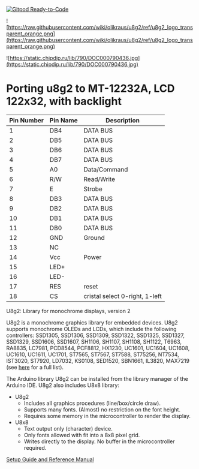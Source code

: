 [![Gitpod Ready-to-Code](https://img.shields.io/badge/Gitpod-Ready--to--Code-blue?logo=gitpod)](https://gitpod.io/#https://github.com/olikraus/u8g2) 

![https://raw.githubusercontent.com/wiki/olikraus/u8g2/ref/u8g2_logo_transparent_orange.png](https://raw.githubusercontent.com/wiki/olikraus/u8g2/ref/u8g2_logo_transparent_orange.png) 

![https://static.chipdip.ru/lib/790/DOC000790436.jpg](https://static.chipdip.ru/lib/790/DOC000790436.jpg) 

# **Porting u8g2 to MT-12232A, LCD 122х32, with backlight**

| Pin Number  | Pin Name  | Description  |
|---|---|---|
| 1 | DB4 | DATA BUS  |
| 2 | DB5 | DATA BUS  |
| 3 | DB6 | DATA BUS  |
| 4 | DB7 | DATA BUS  |
| 5 | A0 | Data/Command  |
| 6 | R/W | Read/Write  |
| 7 | E | Strobe  |
| 8 | DB3 | DATA BUS  |
| 9 | DB2 | DATA BUS  |
| 10 | DB1 | DATA BUS  |
| 11 | DB0 | DATA BUS  |
| 12 | GND | Ground  |
| 13 | NC |   |
| 14 | Vcc | Power  |
| 15 | LED+  |   |
| 16 | LED-  |   |
| 17 | RES  | reset  |
| 18 | CS  | cristal select 0-right, 1-left  |

U8g2: Library for monochrome displays, version 2

U8g2 is a monochrome graphics library for embedded devices. 
U8g2 supports monochrome OLEDs and LCDs, which include the following controllers:
SSD1305, SSD1306, SSD1309, SSD1322, SSD1325, SSD1327, SSD1329, SSD1606, SSD1607, 
SH1106, SH1107, SH1108, SH1122, T6963, RA8835, LC7981, PCD8544, PCF8812, HX1230, 
UC1601, UC1604, UC1608, UC1610, UC1611, UC1701, ST7565, ST7567, ST7588, ST75256, NT7534, IST3020, ST7920, LD7032, KS0108, SED1520, SBN1661, IL3820, MAX7219 
(see [here](https://github.com/olikraus/u8g2/wiki/u8g2setupcpp) for a full list).

The Arduino library U8g2 can be installed from the library manager of the Arduino IDE. U8g2 also includes U8x8 library:
 * U8g2
   * Includes all graphics procedures (line/box/circle draw).
   * Supports many fonts. (Almost) no restriction on the font height.
   * Requires some memory in the microcontroller to render the display.
 * U8x8
   * Text output only (character) device.
   * Only fonts allowed with fit into a 8x8 pixel grid.
   * Writes directly to the display. No buffer in the microcontroller required.

[Setup Guide and Reference Manual](https://github.com/olikraus/u8g2/wiki)

